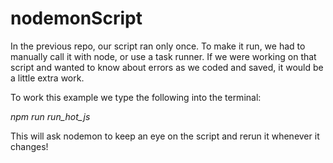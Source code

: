 # nodemonScript
In the previous repo, our script ran only once.  To make it run, we had to manually call it with node, or use a task runner.  If we were working on that script and wanted to know about errors as we coded and saved, it would be a little extra work.

To work this example we type the following into the terminal:

_npm run run_hot_js_

This will ask nodemon to keep an eye on the script and rerun it whenever it changes!
